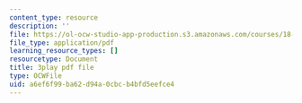 ```yaml
---
content_type: resource
description: ''
file: https://ol-ocw-studio-app-production.s3.amazonaws.com/courses/18-02-multivariable-calculus-fall-2007/a6ef6f99ba62d94a0cbcb4bfd5eefce4_PxCxlsl_YwY.pdf
file_type: application/pdf
learning_resource_types: []
resourcetype: Document
title: 3play pdf file
type: OCWFile
uid: a6ef6f99-ba62-d94a-0cbc-b4bfd5eefce4
---
```

